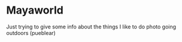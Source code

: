 # Mayaworld

Just trying to give some info
about the things I like to do 
photo
going outdoors (pueblear)
